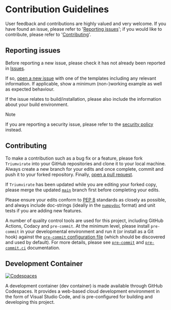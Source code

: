 # Contribution Guidelines

User feedback and contributions are highly valued and very welcome. If
you have found an issue, please refer to '[Reporting issues](#issue)';
if you would like to contribute, please refer to
'[Contributing](#contribution)'.


## <a name="issue"></a> Reporting issues

Before reporting a new issue, please check it has not already been reported
in [Issues](https://github.com/MikeSWang/Triumvirate/issues).

If so,
[open a new issue](https://github.com/MikeSWang/Triumvirate/issues/new/choose)
with one of the templates including any relevant information. If applicable,
show a minimum (non-)working example as well as expected behaviour.

If the issue relates to build/installation, please also include the
information about your build environment.

> [!NOTE]
> If you are reporting a security issue, please refer to the
> [security policy](SECURITY.md) instead.


## <a name="contribution"></a> Contributing

To make a contribution such as a bug fix or a feature, please fork
``Triumvirate`` into your GitHub repositories and clone it to your local
machine. Always create a new branch for your edits and once complete,
commit and push it to your forked repository. Finally, [open a pull
request](https://github.com/MikeSWang/Triumvirate/pulls/compare).

If ``Triumvirate`` has been updated while you are editing your forked copy,
please merge the updated
[``main``](https://github.com/MikeSWang/Triumvirate/tree/main) branch first
before completing your edits.

Please ensure your edits conform to [PEP 8](
https://www.python.org/dev/peps/pep-0008/) standards as closely as possible,
and always include doc-strings (ideally in the [``numpydoc``](
https://numpydoc.readthedocs.io/en/latest/format.html) format) and unit tests
if you are adding new features.

A number of quality control tools are used for this project, including
GitHub Actions, Codacy and ``pre-commit``. At the minimum level, please install
``pre-commit`` in your developmental environment and run it (or install as
a Git hook) against the [``pre-commit`` configuration file](.pre-commit-config.yaml)
(which should be discovered and used by default). For more details,
please see [``pre-commit``](https://pre-commit.com) and
[``pre-commit.ci``](https://pre-commit.ci) documentation.


## Development Container

[![Codespaces](https://github.com/codespaces/badge.svg)](https://codespaces.new/MikeSWang/Triumvirate?hide_repo_select=true&ref=main)

A development container (dev container) is made available through
GitHub Codespaces. It provides a web-based cloud development environment
in the form of Visual Studio Code, and is pre-configured for building
and developing this project.
